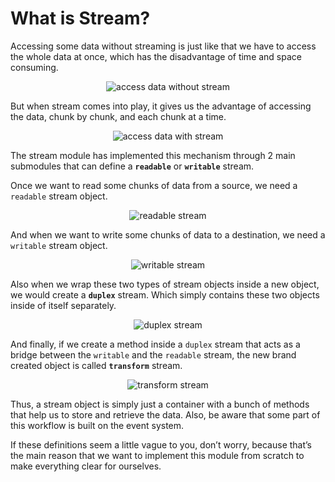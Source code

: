 # What is Stream?

Accessing some data without streaming is just like that we have to access the whole data at once, which has the disadvantage of time and space consuming.

<p align="center">
  <img alt="access data without stream" src="/assets/figure-01_access-data-without-stream.png" />
</p>

But when stream comes into play, it gives us the advantage of accessing the data, chunk by chunk, and each chunk at a time.

<p align="center">
  <img alt="access data with stream" src="/assets/figure-02_access-data-with-stream.png" />
</p>

The stream module has implemented this mechanism through 2 main submodules that can define a **`readable`** or **`writable`** stream.

Once we want to read some chunks of data from a source, we need a `readable` stream object.

<p align="center">
  <img alt="readable stream" src="/assets/figure-03_readable-stream.png" />
</p>

And when we want to write some chunks of data to a destination, we need a `writable` stream object.

<p align="center">
  <img alt="writable stream" src="/assets/figure-04_writable-stream.png" />
</p>

Also when we wrap these two types of stream objects inside a new object, we would create a **`duplex`** stream. Which simply contains these two objects inside of itself separately.

<p align="center">
  <img alt="duplex stream" src="/assets/figure-05_duplex-stream.png" />
</p>

And finally, if we create a method inside a `duplex` stream that acts as a bridge between the `writable` and the `readable` stream, the new brand created object is called **`transform`** stream.

<p align="center">
  <img alt="transform stream" src="/assets/figure-06_transform-stream.png" />
</p>

Thus, a stream object is simply just a container with a bunch of methods that help us to store and retrieve the data. Also, be aware that some part of this workflow is built on the event system.

If these definitions seem a little vague to you, don’t worry, because that’s the main reason that we want to implement this module from scratch to make everything clear for ourselves.
